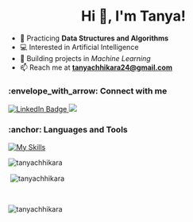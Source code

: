 <h1 align="center">Hi 👋, I'm Tanya!</h1>

- 🌱 Practicing **Data Structures and Algorithms**
- 💻 Interested in Artificial Intelligence
- 📝 Building projects in *Machine Learning*
- 📫 Reach me at **tanyachhikara24@gmail.com**

<h3 align="left"> :envelope_with_arrow: Connect with me</h3>
<div id="badges">
  <a href="https://www.linkedin.com/in/tanyachhikara24/">
    <img src="https://img.shields.io/badge/LinkedIn-blue?style=for-the-badge&logo=linkedin&logoColor=white" alt="LinkedIn Badge"/>
  </a>
  <a href="mailto:tanyachhikara24@gmail.com?"><img src="https://img.shields.io/badge/gmail-%23DD0031.svg?&style=for-the-badge&logo=gmail&logoColor=white"/></a>
</div>

<h3 align="left">:anchor:  Languages and Tools</h3>

[![My Skills](https://skillicons.dev/icons?i=aws,azure,bash,bootstrap,html,css,cpp,flask,git,github,mysql,php,pytorch,selenium,tensorflow,vscode,r,python,gcp&theme=light)](https://skillicons.dev)

<p align="left">
</p>

<p><img align="left" src="https://github-readme-stats.vercel.app/api/top-langs?username=tanyachhikara&show_icons=true&locale=en&layout=compact&theme=nightowl" alt="tanyachhikara" /></p>
</br>
<p>&nbsp;<img align="center" src="https://github-readme-stats.vercel.app/api?username=tanyachhikara&show_icons=true&locale=en&theme=nightowl" alt="tanyachhikara" /></p>
</br>
<p><img align="center" src="https://github-readme-streak-stats.herokuapp.com/?user=tanyachhikara&theme=nightowl" alt="tanyachhikara" /></p>
